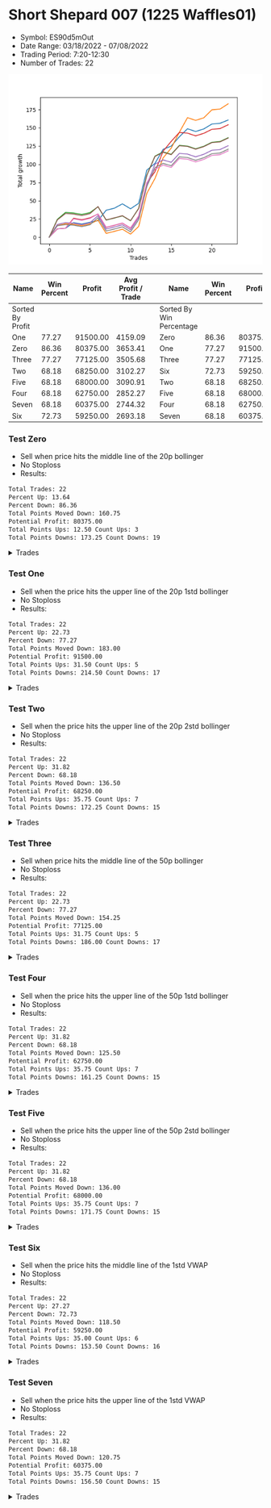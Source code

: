 # Short Shepard 007 (1225 Waffles01) 
- Symbol: ES90d5mOut
- Date Range: 03/18/2022 - 07/08/2022
- Trading Period: 7:20-12:30
- Number of Trades: 22

![Plot](ShortShepard007(1225Waffles01)ES90d5mOut.png)

| Name | Win Percent | Profit | Avg Profit / Trade |     | Name | Win Percent | Profit | Avg Profit / Trade |
| ---- | ----------- | ------ | ------------------ | --- | ---- | ----------- | ------ | ------------------ |
| Sorted By <br> Profit | | | | | Sorted By <br> Win Percentage ||||
| One | 77.27 | 91500.00 | 4159.09 |     | Zero | 86.36 | 80375.00 | 3653.41 |
| Zero | 86.36 | 80375.00 | 3653.41 |     | One | 77.27 | 91500.00 | 4159.09 |
| Three | 77.27 | 77125.00 | 3505.68 |     | Three | 77.27 | 77125.00 | 3505.68 |
| Two | 68.18 | 68250.00 | 3102.27 |     | Six | 72.73 | 59250.00 | 2693.18 |
| Five | 68.18 | 68000.00 | 3090.91 |     | Two | 68.18 | 68250.00 | 3102.27 |
| Four | 68.18 | 62750.00 | 2852.27 |     | Five | 68.18 | 68000.00 | 3090.91 |
| Seven | 68.18 | 60375.00 | 2744.32 |     | Four | 68.18 | 62750.00 | 2852.27 |
| Six | 72.73 | 59250.00 | 2693.18 |     | Seven | 68.18 | 60375.00 | 2744.32 |

### Test Zero
* Sell when price hits the middle line of the 20p bollinger
* No Stoploss
* Results:
```
Total Trades: 22
Percent Up: 13.64
Percent Down: 86.36
Total Points Moved Down: 160.75
Potential Profit: 80375.00
Total Points Ups: 12.50 Count Ups: 3
Total Points Downs: 173.25 Count Downs: 19
```

<details><summary>Trades</summary>

<code>In: 2022-04-06 10:55:00		Out: 2022-04-06 11:00:10		Total Position Time: 05:10		Total Move Down: 11.50		Total to Date: 11.50</code> <br />
<code>In: 2022-04-06 11:10:00		Out: 2022-04-06 11:11:10		Total Position Time: 01:10		Total Move Down: 0.75		Total to Date: 12.25</code> <br />
<code>In: 2022-04-06 12:20:00		Out: 2022-04-06 12:23:15		Total Position Time: 03:15		Total Move Down: 7.75		Total to Date: 20.00</code> <br />
<code>In: 2022-04-07 11:15:00		Out: 2022-04-07 11:45:55		Total Position Time: 30:55		Total Move Down: -2.00		Total to Date: 18.00</code> <br />
<code>In: 2022-04-13 08:45:00		Out: 2022-04-13 09:15:55		Total Position Time: 30:55		Total Move Down: 2.50		Total to Date: 20.50</code> <br />
<code>In: 2022-04-20 10:50:00		Out: 2022-04-20 11:13:25		Total Position Time: 23:25		Total Move Down: 2.25		Total to Date: 22.75</code> <br />
<code>In: 2022-04-25 12:00:00		Out: 2022-04-25 12:07:15		Total Position Time: 07:15		Total Move Down: 14.25		Total to Date: 37.00</code> <br />
<code>In: 2022-04-28 10:40:00		Out: 2022-04-28 11:10:55		Total Position Time: 30:55		Total Move Down: 2.75		Total to Date: 39.75</code> <br />
<code>In: 2022-05-04 10:10:00		Out: 2022-05-04 10:37:25		Total Position Time: 27:25		Total Move Down: 6.00		Total to Date: 45.75</code> <br />
<code>In: 2022-05-16 11:10:00		Out: 2022-05-16 11:40:55		Total Position Time: 30:55		Total Move Down: -6.75		Total to Date: 39.00</code> <br />
<code>In: 2022-05-16 11:45:00		Out: 2022-05-16 11:51:05		Total Position Time: 06:05		Total Move Down: 7.50		Total to Date: 46.50</code> <br />
<code>In: 2022-05-17 12:30:00		Out: 2022-05-18 06:30:05		Total Position Time: 1080:05		Total Move Down: 45.50		Total to Date: 92.00</code> <br />
<code>In: 2022-05-19 09:20:00		Out: 2022-05-19 09:26:55		Total Position Time: 06:55		Total Move Down: 9.25		Total to Date: 101.25</code> <br />
<code>In: 2022-05-24 11:40:00		Out: 2022-05-24 11:48:35		Total Position Time: 08:35		Total Move Down: 19.25		Total to Date: 120.50</code> <br />
<code>In: 2022-05-24 11:45:00		Out: 2022-05-24 11:48:35		Total Position Time: 03:35		Total Move Down: 4.50		Total to Date: 125.00</code> <br />
<code>In: 2022-05-25 12:25:00		Out: 2022-05-25 12:47:20		Total Position Time: 22:20		Total Move Down: 12.75		Total to Date: 137.75</code> <br />
<code>In: 2022-05-25 12:30:00		Out: 2022-05-25 12:47:20		Total Position Time: 17:20		Total Move Down: 11.00		Total to Date: 148.75</code> <br />
<code>In: 2022-06-27 08:05:00		Out: 2022-06-27 08:35:55		Total Position Time: 30:55		Total Move Down: -3.75		Total to Date: 145.00</code> <br />
<code>In: 2022-06-27 08:30:00		Out: 2022-06-27 09:00:55		Total Position Time: 30:55		Total Move Down: 3.50		Total to Date: 148.50</code> <br />
<code>In: 2022-06-27 08:50:00		Out: 2022-06-27 09:02:05		Total Position Time: 12:05		Total Move Down: 6.75		Total to Date: 155.25</code> <br />
<code>In: 2022-07-07 11:30:00		Out: 2022-07-07 12:00:55		Total Position Time: 30:55		Total Move Down: 1.00		Total to Date: 156.25</code> <br />
<code>In: 2022-07-07 12:25:00		Out: 2022-07-07 12:38:25		Total Position Time: 13:25		Total Move Down: 4.50		Total to Date: 160.75</code> <br />


</details>

### Test One
* Sell when the price hits the upper line of the 20p 1std bollinger
* No Stoploss
* Results:
```
Total Trades: 22
Percent Up: 22.73
Percent Down: 77.27
Total Points Moved Down: 183.00
Potential Profit: 91500.00
Total Points Ups: 31.50 Count Ups: 5
Total Points Downs: 214.50 Count Downs: 17
```

<details><summary>Trades</summary>

<code>In: 2022-04-06 10:55:00		Out: 2022-04-06 11:09:45		Total Position Time: 14:45		Total Move Down: 16.00		Total to Date: 16.00</code> <br />
<code>In: 2022-04-06 11:10:00		Out: 2022-04-06 11:11:20		Total Position Time: 01:20		Total Move Down: 2.50		Total to Date: 18.50</code> <br />
<code>In: 2022-04-06 12:20:00		Out: 2022-04-06 12:50:55		Total Position Time: 30:55		Total Move Down: -0.75		Total to Date: 17.75</code> <br />
<code>In: 2022-04-07 11:15:00		Out: 2022-04-07 11:45:55		Total Position Time: 30:55		Total Move Down: -2.00		Total to Date: 15.75</code> <br />
<code>In: 2022-04-13 08:45:00		Out: 2022-04-13 09:15:55		Total Position Time: 30:55		Total Move Down: 2.50		Total to Date: 18.25</code> <br />
<code>In: 2022-04-20 10:50:00		Out: 2022-04-20 11:17:15		Total Position Time: 27:15		Total Move Down: 5.25		Total to Date: 23.50</code> <br />
<code>In: 2022-04-25 12:00:00		Out: 2022-04-25 12:30:55		Total Position Time: 30:55		Total Move Down: -18.25		Total to Date: 5.25</code> <br />
<code>In: 2022-04-28 10:40:00		Out: 2022-04-28 11:10:55		Total Position Time: 30:55		Total Move Down: 2.75		Total to Date: 8.00</code> <br />
<code>In: 2022-05-04 10:10:00		Out: 2022-05-04 10:40:55		Total Position Time: 30:55		Total Move Down: 3.00		Total to Date: 11.00</code> <br />
<code>In: 2022-05-16 11:10:00		Out: 2022-05-16 11:40:55		Total Position Time: 30:55		Total Move Down: -6.75		Total to Date: 4.25</code> <br />
<code>In: 2022-05-16 11:45:00		Out: 2022-05-16 12:10:10		Total Position Time: 25:10		Total Move Down: 10.50		Total to Date: 14.75</code> <br />
<code>In: 2022-05-17 12:30:00		Out: 2022-05-18 06:30:05		Total Position Time: 1080:05		Total Move Down: 45.50		Total to Date: 60.25</code> <br />
<code>In: 2022-05-19 09:20:00		Out: 2022-05-19 09:40:30		Total Position Time: 20:30		Total Move Down: 20.25		Total to Date: 80.50</code> <br />
<code>In: 2022-05-24 11:40:00		Out: 2022-05-24 11:55:10		Total Position Time: 15:10		Total Move Down: 28.25		Total to Date: 108.75</code> <br />
<code>In: 2022-05-24 11:45:00		Out: 2022-05-24 11:55:10		Total Position Time: 10:10		Total Move Down: 13.50		Total to Date: 122.25</code> <br />
<code>In: 2022-05-25 12:25:00		Out: 2022-05-25 12:51:20		Total Position Time: 26:20		Total Move Down: 21.75		Total to Date: 144.00</code> <br />
<code>In: 2022-05-25 12:30:00		Out: 2022-05-25 12:51:20		Total Position Time: 21:20		Total Move Down: 20.00		Total to Date: 164.00</code> <br />
<code>In: 2022-06-27 08:05:00		Out: 2022-06-27 08:35:55		Total Position Time: 30:55		Total Move Down: -3.75		Total to Date: 160.25</code> <br />
<code>In: 2022-06-27 08:30:00		Out: 2022-06-27 09:00:55		Total Position Time: 30:55		Total Move Down: 3.50		Total to Date: 163.75</code> <br />
<code>In: 2022-06-27 08:50:00		Out: 2022-06-27 09:11:20		Total Position Time: 21:20		Total Move Down: 11.00		Total to Date: 174.75</code> <br />
<code>In: 2022-07-07 11:30:00		Out: 2022-07-07 12:00:55		Total Position Time: 30:55		Total Move Down: 1.00		Total to Date: 175.75</code> <br />
<code>In: 2022-07-07 12:25:00		Out: 2022-07-07 12:46:35		Total Position Time: 21:35		Total Move Down: 7.25		Total to Date: 183.00</code> <br />


</details>

### Test Two
* Sell when the price hits the upper line of the 20p 2std bollinger
* No Stoploss
* Results:
```
Total Trades: 22
Percent Up: 31.82
Percent Down: 68.18
Total Points Moved Down: 136.50
Potential Profit: 68250.00
Total Points Ups: 35.75 Count Ups: 7
Total Points Downs: 172.25 Count Downs: 15
```

<details><summary>Trades</summary>

<code>In: 2022-04-06 10:55:00		Out: 2022-04-06 11:15:15		Total Position Time: 20:15		Total Move Down: 24.50		Total to Date: 24.50</code> <br />
<code>In: 2022-04-06 11:10:00		Out: 2022-04-06 11:15:15		Total Position Time: 05:15		Total Move Down: 9.50		Total to Date: 34.00</code> <br />
<code>In: 2022-04-06 12:20:00		Out: 2022-04-06 12:50:55		Total Position Time: 30:55		Total Move Down: -0.75		Total to Date: 33.25</code> <br />
<code>In: 2022-04-07 11:15:00		Out: 2022-04-07 11:45:55		Total Position Time: 30:55		Total Move Down: -2.00		Total to Date: 31.25</code> <br />
<code>In: 2022-04-13 08:45:00		Out: 2022-04-13 09:15:55		Total Position Time: 30:55		Total Move Down: 2.50		Total to Date: 33.75</code> <br />
<code>In: 2022-04-20 10:50:00		Out: 2022-04-20 11:19:15		Total Position Time: 29:15		Total Move Down: 8.00		Total to Date: 41.75</code> <br />
<code>In: 2022-04-25 12:00:00		Out: 2022-04-25 12:30:55		Total Position Time: 30:55		Total Move Down: -18.25		Total to Date: 23.50</code> <br />
<code>In: 2022-04-28 10:40:00		Out: 2022-04-28 11:10:55		Total Position Time: 30:55		Total Move Down: 2.75		Total to Date: 26.25</code> <br />
<code>In: 2022-05-04 10:10:00		Out: 2022-05-04 10:40:55		Total Position Time: 30:55		Total Move Down: 3.00		Total to Date: 29.25</code> <br />
<code>In: 2022-05-16 11:10:00		Out: 2022-05-16 11:40:55		Total Position Time: 30:55		Total Move Down: -6.75		Total to Date: 22.50</code> <br />
<code>In: 2022-05-16 11:45:00		Out: 2022-05-16 12:14:20		Total Position Time: 29:20		Total Move Down: 17.25		Total to Date: 39.75</code> <br />
<code>In: 2022-05-17 12:30:00		Out: 2022-05-18 06:30:05		Total Position Time: 1080:05		Total Move Down: 45.50		Total to Date: 85.25</code> <br />
<code>In: 2022-05-19 09:20:00		Out: 2022-05-19 09:50:55		Total Position Time: 30:55		Total Move Down: 26.00		Total to Date: 111.25</code> <br />
<code>In: 2022-05-24 11:40:00		Out: 2022-05-24 12:10:55		Total Position Time: 30:55		Total Move Down: 5.75		Total to Date: 117.00</code> <br />
<code>In: 2022-05-24 11:45:00		Out: 2022-05-24 12:15:55		Total Position Time: 30:55		Total Move Down: -3.25		Total to Date: 113.75</code> <br />
<code>In: 2022-05-25 12:25:00		Out: 2022-05-25 12:55:55		Total Position Time: 30:55		Total Move Down: 12.25		Total to Date: 126.00</code> <br />
<code>In: 2022-05-25 12:30:00		Out: 2022-05-26 06:30:55		Total Position Time: 1080:55		Total Move Down: -1.00		Total to Date: 125.00</code> <br />
<code>In: 2022-06-27 08:05:00		Out: 2022-06-27 08:35:55		Total Position Time: 30:55		Total Move Down: -3.75		Total to Date: 121.25</code> <br />
<code>In: 2022-06-27 08:30:00		Out: 2022-06-27 09:00:55		Total Position Time: 30:55		Total Move Down: 3.50		Total to Date: 124.75</code> <br />
<code>In: 2022-06-27 08:50:00		Out: 2022-06-27 09:20:55		Total Position Time: 30:55		Total Move Down: 5.50		Total to Date: 130.25</code> <br />
<code>In: 2022-07-07 11:30:00		Out: 2022-07-07 12:00:55		Total Position Time: 30:55		Total Move Down: 1.00		Total to Date: 131.25</code> <br />
<code>In: 2022-07-07 12:25:00		Out: 2022-07-07 12:55:55		Total Position Time: 30:55		Total Move Down: 5.25		Total to Date: 136.50</code> <br />


</details>

### Test Three
* Sell when price hits the middle line of the 50p bollinger
* No Stoploss
* Results:
```
Total Trades: 22
Percent Up: 22.73
Percent Down: 77.27
Total Points Moved Down: 154.25
Potential Profit: 77125.00
Total Points Ups: 31.75 Count Ups: 5
Total Points Downs: 186.00 Count Downs: 17
```

<details><summary>Trades</summary>

<code>In: 2022-04-06 10:55:00		Out: 2022-04-06 11:08:35		Total Position Time: 13:35		Total Move Down: 11.50		Total to Date: 11.50</code> <br />
<code>In: 2022-04-06 11:10:00		Out: 2022-04-06 11:11:10		Total Position Time: 01:10		Total Move Down: 0.75		Total to Date: 12.25</code> <br />
<code>In: 2022-04-06 12:20:00		Out: 2022-04-06 12:27:15		Total Position Time: 07:15		Total Move Down: 13.75		Total to Date: 26.00</code> <br />
<code>In: 2022-04-07 11:15:00		Out: 2022-04-07 11:45:55		Total Position Time: 30:55		Total Move Down: -2.00		Total to Date: 24.00</code> <br />
<code>In: 2022-04-13 08:45:00		Out: 2022-04-13 09:15:55		Total Position Time: 30:55		Total Move Down: 2.50		Total to Date: 26.50</code> <br />
<code>In: 2022-04-20 10:50:00		Out: 2022-04-20 11:17:15		Total Position Time: 27:15		Total Move Down: 5.25		Total to Date: 31.75</code> <br />
<code>In: 2022-04-25 12:00:00		Out: 2022-04-25 12:30:55		Total Position Time: 30:55		Total Move Down: -18.25		Total to Date: 13.50</code> <br />
<code>In: 2022-04-28 10:40:00		Out: 2022-04-28 11:10:55		Total Position Time: 30:55		Total Move Down: 2.75		Total to Date: 16.25</code> <br />
<code>In: 2022-05-04 10:10:00		Out: 2022-05-04 10:40:55		Total Position Time: 30:55		Total Move Down: 3.00		Total to Date: 19.25</code> <br />
<code>In: 2022-05-16 11:10:00		Out: 2022-05-16 11:40:55		Total Position Time: 30:55		Total Move Down: -6.75		Total to Date: 12.50</code> <br />
<code>In: 2022-05-16 11:45:00		Out: 2022-05-16 12:15:55		Total Position Time: 30:55		Total Move Down: 16.50		Total to Date: 29.00</code> <br />
<code>In: 2022-05-17 12:30:00		Out: 2022-05-18 06:30:05		Total Position Time: 1080:05		Total Move Down: 45.50		Total to Date: 74.50</code> <br />
<code>In: 2022-05-19 09:20:00		Out: 2022-05-19 09:37:05		Total Position Time: 17:05		Total Move Down: 15.25		Total to Date: 89.75</code> <br />
<code>In: 2022-05-24 11:40:00		Out: 2022-05-24 11:55:10		Total Position Time: 15:10		Total Move Down: 28.25		Total to Date: 118.00</code> <br />
<code>In: 2022-05-24 11:45:00		Out: 2022-05-24 11:55:10		Total Position Time: 10:10		Total Move Down: 13.50		Total to Date: 131.50</code> <br />
<code>In: 2022-05-25 12:25:00		Out: 2022-05-25 12:55:55		Total Position Time: 30:55		Total Move Down: 12.25		Total to Date: 143.75</code> <br />
<code>In: 2022-05-25 12:30:00		Out: 2022-05-26 06:30:55		Total Position Time: 1080:55		Total Move Down: -1.00		Total to Date: 142.75</code> <br />
<code>In: 2022-06-27 08:05:00		Out: 2022-06-27 08:35:55		Total Position Time: 30:55		Total Move Down: -3.75		Total to Date: 139.00</code> <br />
<code>In: 2022-06-27 08:30:00		Out: 2022-06-27 09:00:55		Total Position Time: 30:55		Total Move Down: 3.50		Total to Date: 142.50</code> <br />
<code>In: 2022-06-27 08:50:00		Out: 2022-06-27 09:20:55		Total Position Time: 30:55		Total Move Down: 5.50		Total to Date: 148.00</code> <br />
<code>In: 2022-07-07 11:30:00		Out: 2022-07-07 12:00:55		Total Position Time: 30:55		Total Move Down: 1.00		Total to Date: 149.00</code> <br />
<code>In: 2022-07-07 12:25:00		Out: 2022-07-07 12:55:55		Total Position Time: 30:55		Total Move Down: 5.25		Total to Date: 154.25</code> <br />


</details>

### Test Four
* Sell when the price hits the upper line of the 50p 1std bollinger
* No Stoploss
* Results:
```
Total Trades: 22
Percent Up: 31.82
Percent Down: 68.18
Total Points Moved Down: 125.50
Potential Profit: 62750.00
Total Points Ups: 35.75 Count Ups: 7
Total Points Downs: 161.25 Count Downs: 15
```

<details><summary>Trades</summary>

<code>In: 2022-04-06 10:55:00		Out: 2022-04-06 11:11:20		Total Position Time: 16:20		Total Move Down: 17.50		Total to Date: 17.50</code> <br />
<code>In: 2022-04-06 11:10:00		Out: 2022-04-06 11:11:20		Total Position Time: 01:20		Total Move Down: 2.50		Total to Date: 20.00</code> <br />
<code>In: 2022-04-06 12:20:00		Out: 2022-04-06 12:50:55		Total Position Time: 30:55		Total Move Down: -0.75		Total to Date: 19.25</code> <br />
<code>In: 2022-04-07 11:15:00		Out: 2022-04-07 11:45:55		Total Position Time: 30:55		Total Move Down: -2.00		Total to Date: 17.25</code> <br />
<code>In: 2022-04-13 08:45:00		Out: 2022-04-13 09:15:55		Total Position Time: 30:55		Total Move Down: 2.50		Total to Date: 19.75</code> <br />
<code>In: 2022-04-20 10:50:00		Out: 2022-04-20 11:20:55		Total Position Time: 30:55		Total Move Down: 9.75		Total to Date: 29.50</code> <br />
<code>In: 2022-04-25 12:00:00		Out: 2022-04-25 12:30:55		Total Position Time: 30:55		Total Move Down: -18.25		Total to Date: 11.25</code> <br />
<code>In: 2022-04-28 10:40:00		Out: 2022-04-28 11:10:55		Total Position Time: 30:55		Total Move Down: 2.75		Total to Date: 14.00</code> <br />
<code>In: 2022-05-04 10:10:00		Out: 2022-05-04 10:40:55		Total Position Time: 30:55		Total Move Down: 3.00		Total to Date: 17.00</code> <br />
<code>In: 2022-05-16 11:10:00		Out: 2022-05-16 11:40:55		Total Position Time: 30:55		Total Move Down: -6.75		Total to Date: 10.25</code> <br />
<code>In: 2022-05-16 11:45:00		Out: 2022-05-16 12:15:55		Total Position Time: 30:55		Total Move Down: 16.50		Total to Date: 26.75</code> <br />
<code>In: 2022-05-17 12:30:00		Out: 2022-05-18 06:30:05		Total Position Time: 1080:05		Total Move Down: 45.50		Total to Date: 72.25</code> <br />
<code>In: 2022-05-19 09:20:00		Out: 2022-05-19 09:45:45		Total Position Time: 25:45		Total Move Down: 28.00		Total to Date: 100.25</code> <br />
<code>In: 2022-05-24 11:40:00		Out: 2022-05-24 12:10:55		Total Position Time: 30:55		Total Move Down: 5.75		Total to Date: 106.00</code> <br />
<code>In: 2022-05-24 11:45:00		Out: 2022-05-24 12:15:55		Total Position Time: 30:55		Total Move Down: -3.25		Total to Date: 102.75</code> <br />
<code>In: 2022-05-25 12:25:00		Out: 2022-05-25 12:55:55		Total Position Time: 30:55		Total Move Down: 12.25		Total to Date: 115.00</code> <br />
<code>In: 2022-05-25 12:30:00		Out: 2022-05-26 06:30:55		Total Position Time: 1080:55		Total Move Down: -1.00		Total to Date: 114.00</code> <br />
<code>In: 2022-06-27 08:05:00		Out: 2022-06-27 08:35:55		Total Position Time: 30:55		Total Move Down: -3.75		Total to Date: 110.25</code> <br />
<code>In: 2022-06-27 08:30:00		Out: 2022-06-27 09:00:55		Total Position Time: 30:55		Total Move Down: 3.50		Total to Date: 113.75</code> <br />
<code>In: 2022-06-27 08:50:00		Out: 2022-06-27 09:20:55		Total Position Time: 30:55		Total Move Down: 5.50		Total to Date: 119.25</code> <br />
<code>In: 2022-07-07 11:30:00		Out: 2022-07-07 12:00:55		Total Position Time: 30:55		Total Move Down: 1.00		Total to Date: 120.25</code> <br />
<code>In: 2022-07-07 12:25:00		Out: 2022-07-07 12:55:55		Total Position Time: 30:55		Total Move Down: 5.25		Total to Date: 125.50</code> <br />


</details>

### Test Five
* Sell when the price hits the upper line of the 50p 2std bollinger
* No Stoploss
* Results:
```
Total Trades: 22
Percent Up: 31.82
Percent Down: 68.18
Total Points Moved Down: 136.00
Potential Profit: 68000.00
Total Points Ups: 35.75 Count Ups: 7
Total Points Downs: 171.75 Count Downs: 15
```

<details><summary>Trades</summary>

<code>In: 2022-04-06 10:55:00		Out: 2022-04-06 11:15:05		Total Position Time: 20:05		Total Move Down: 23.75		Total to Date: 23.75</code> <br />
<code>In: 2022-04-06 11:10:00		Out: 2022-04-06 11:15:05		Total Position Time: 05:05		Total Move Down: 8.75		Total to Date: 32.50</code> <br />
<code>In: 2022-04-06 12:20:00		Out: 2022-04-06 12:50:55		Total Position Time: 30:55		Total Move Down: -0.75		Total to Date: 31.75</code> <br />
<code>In: 2022-04-07 11:15:00		Out: 2022-04-07 11:45:55		Total Position Time: 30:55		Total Move Down: -2.00		Total to Date: 29.75</code> <br />
<code>In: 2022-04-13 08:45:00		Out: 2022-04-13 09:15:55		Total Position Time: 30:55		Total Move Down: 2.50		Total to Date: 32.25</code> <br />
<code>In: 2022-04-20 10:50:00		Out: 2022-04-20 11:20:55		Total Position Time: 30:55		Total Move Down: 9.75		Total to Date: 42.00</code> <br />
<code>In: 2022-04-25 12:00:00		Out: 2022-04-25 12:30:55		Total Position Time: 30:55		Total Move Down: -18.25		Total to Date: 23.75</code> <br />
<code>In: 2022-04-28 10:40:00		Out: 2022-04-28 11:10:55		Total Position Time: 30:55		Total Move Down: 2.75		Total to Date: 26.50</code> <br />
<code>In: 2022-05-04 10:10:00		Out: 2022-05-04 10:40:55		Total Position Time: 30:55		Total Move Down: 3.00		Total to Date: 29.50</code> <br />
<code>In: 2022-05-16 11:10:00		Out: 2022-05-16 11:40:55		Total Position Time: 30:55		Total Move Down: -6.75		Total to Date: 22.75</code> <br />
<code>In: 2022-05-16 11:45:00		Out: 2022-05-16 12:15:55		Total Position Time: 30:55		Total Move Down: 16.50		Total to Date: 39.25</code> <br />
<code>In: 2022-05-17 12:30:00		Out: 2022-05-18 06:30:05		Total Position Time: 1080:05		Total Move Down: 45.50		Total to Date: 84.75</code> <br />
<code>In: 2022-05-19 09:20:00		Out: 2022-05-19 09:50:55		Total Position Time: 30:55		Total Move Down: 26.00		Total to Date: 110.75</code> <br />
<code>In: 2022-05-24 11:40:00		Out: 2022-05-24 12:10:55		Total Position Time: 30:55		Total Move Down: 5.75		Total to Date: 116.50</code> <br />
<code>In: 2022-05-24 11:45:00		Out: 2022-05-24 12:15:55		Total Position Time: 30:55		Total Move Down: -3.25		Total to Date: 113.25</code> <br />
<code>In: 2022-05-25 12:25:00		Out: 2022-05-25 12:55:55		Total Position Time: 30:55		Total Move Down: 12.25		Total to Date: 125.50</code> <br />
<code>In: 2022-05-25 12:30:00		Out: 2022-05-26 06:30:55		Total Position Time: 1080:55		Total Move Down: -1.00		Total to Date: 124.50</code> <br />
<code>In: 2022-06-27 08:05:00		Out: 2022-06-27 08:35:55		Total Position Time: 30:55		Total Move Down: -3.75		Total to Date: 120.75</code> <br />
<code>In: 2022-06-27 08:30:00		Out: 2022-06-27 09:00:55		Total Position Time: 30:55		Total Move Down: 3.50		Total to Date: 124.25</code> <br />
<code>In: 2022-06-27 08:50:00		Out: 2022-06-27 09:20:55		Total Position Time: 30:55		Total Move Down: 5.50		Total to Date: 129.75</code> <br />
<code>In: 2022-07-07 11:30:00		Out: 2022-07-07 12:00:55		Total Position Time: 30:55		Total Move Down: 1.00		Total to Date: 130.75</code> <br />
<code>In: 2022-07-07 12:25:00		Out: 2022-07-07 12:55:55		Total Position Time: 30:55		Total Move Down: 5.25		Total to Date: 136.00</code> <br />


</details>

### Test Six
* Sell when the price hits the middle line of the 1std VWAP
* No Stoploss
* Results:
```
Total Trades: 22
Percent Up: 27.27
Percent Down: 72.73
Total Points Moved Down: 118.50
Potential Profit: 59250.00
Total Points Ups: 35.00 Count Ups: 6
Total Points Downs: 153.50 Count Downs: 16
```

<details><summary>Trades</summary>

<code>In: 2022-04-06 10:55:00		Out: 2022-04-06 11:00:10		Total Position Time: 05:10		Total Move Down: 11.50		Total to Date: 11.50</code> <br />
<code>In: 2022-04-06 11:10:00		Out: 2022-04-06 11:11:10		Total Position Time: 01:10		Total Move Down: 0.75		Total to Date: 12.25</code> <br />
<code>In: 2022-04-06 12:20:00		Out: 2022-04-06 12:26:50		Total Position Time: 06:50		Total Move Down: 13.00		Total to Date: 25.25</code> <br />
<code>In: 2022-04-07 11:15:00		Out: 2022-04-07 11:45:55		Total Position Time: 30:55		Total Move Down: -2.00		Total to Date: 23.25</code> <br />
<code>In: 2022-04-13 08:45:00		Out: 2022-04-13 09:15:55		Total Position Time: 30:55		Total Move Down: 2.50		Total to Date: 25.75</code> <br />
<code>In: 2022-04-20 10:50:00		Out: 2022-04-20 11:18:20		Total Position Time: 28:20		Total Move Down: 6.25		Total to Date: 32.00</code> <br />
<code>In: 2022-04-25 12:00:00		Out: 2022-04-25 12:30:55		Total Position Time: 30:55		Total Move Down: -18.25		Total to Date: 13.75</code> <br />
<code>In: 2022-04-28 10:40:00		Out: 2022-04-28 11:10:55		Total Position Time: 30:55		Total Move Down: 2.75		Total to Date: 16.50</code> <br />
<code>In: 2022-05-04 10:10:00		Out: 2022-05-04 10:40:55		Total Position Time: 30:55		Total Move Down: 3.00		Total to Date: 19.50</code> <br />
<code>In: 2022-05-16 11:10:00		Out: 2022-05-16 11:40:55		Total Position Time: 30:55		Total Move Down: -6.75		Total to Date: 12.75</code> <br />
<code>In: 2022-05-16 11:45:00		Out: 2022-05-16 12:15:55		Total Position Time: 30:55		Total Move Down: 16.50		Total to Date: 29.25</code> <br />
<code>In: 2022-05-17 12:30:00		Out: 2022-05-18 06:30:05		Total Position Time: 1080:05		Total Move Down: 45.50		Total to Date: 74.75</code> <br />
<code>In: 2022-05-19 09:20:00		Out: 2022-05-19 09:39:15		Total Position Time: 19:15		Total Move Down: 18.50		Total to Date: 93.25</code> <br />
<code>In: 2022-05-24 11:40:00		Out: 2022-05-24 12:10:55		Total Position Time: 30:55		Total Move Down: 5.75		Total to Date: 99.00</code> <br />
<code>In: 2022-05-24 11:45:00		Out: 2022-05-24 12:15:55		Total Position Time: 30:55		Total Move Down: -3.25		Total to Date: 95.75</code> <br />
<code>In: 2022-05-25 12:25:00		Out: 2022-05-25 12:55:55		Total Position Time: 30:55		Total Move Down: 12.25		Total to Date: 108.00</code> <br />
<code>In: 2022-05-25 12:30:00		Out: 2022-05-26 06:30:55		Total Position Time: 1080:55		Total Move Down: -1.00		Total to Date: 107.00</code> <br />
<code>In: 2022-06-27 08:05:00		Out: 2022-06-27 08:35:55		Total Position Time: 30:55		Total Move Down: -3.75		Total to Date: 103.25</code> <br />
<code>In: 2022-06-27 08:30:00		Out: 2022-06-27 09:00:55		Total Position Time: 30:55		Total Move Down: 3.50		Total to Date: 106.75</code> <br />
<code>In: 2022-06-27 08:50:00		Out: 2022-06-27 09:20:55		Total Position Time: 30:55		Total Move Down: 5.50		Total to Date: 112.25</code> <br />
<code>In: 2022-07-07 11:30:00		Out: 2022-07-07 12:00:55		Total Position Time: 30:55		Total Move Down: 1.00		Total to Date: 113.25</code> <br />
<code>In: 2022-07-07 12:25:00		Out: 2022-07-07 12:55:55		Total Position Time: 30:55		Total Move Down: 5.25		Total to Date: 118.50</code> <br />


</details>

### Test Seven
* Sell when the price hits the upper line of the 1std VWAP
* No Stoploss
* Results:
```
Total Trades: 22
Percent Up: 31.82
Percent Down: 68.18
Total Points Moved Down: 120.75
Potential Profit: 60375.00
Total Points Ups: 35.75 Count Ups: 7
Total Points Downs: 156.50 Count Downs: 15
```

<details><summary>Trades</summary>

<code>In: 2022-04-06 10:55:00		Out: 2022-04-06 11:09:40		Total Position Time: 14:40		Total Move Down: 15.75		Total to Date: 15.75</code> <br />
<code>In: 2022-04-06 11:10:00		Out: 2022-04-06 11:11:15		Total Position Time: 01:15		Total Move Down: 1.50		Total to Date: 17.25</code> <br />
<code>In: 2022-04-06 12:20:00		Out: 2022-04-06 12:50:55		Total Position Time: 30:55		Total Move Down: -0.75		Total to Date: 16.50</code> <br />
<code>In: 2022-04-07 11:15:00		Out: 2022-04-07 11:45:55		Total Position Time: 30:55		Total Move Down: -2.00		Total to Date: 14.50</code> <br />
<code>In: 2022-04-13 08:45:00		Out: 2022-04-13 09:15:55		Total Position Time: 30:55		Total Move Down: 2.50		Total to Date: 17.00</code> <br />
<code>In: 2022-04-20 10:50:00		Out: 2022-04-20 11:20:55		Total Position Time: 30:55		Total Move Down: 9.75		Total to Date: 26.75</code> <br />
<code>In: 2022-04-25 12:00:00		Out: 2022-04-25 12:30:55		Total Position Time: 30:55		Total Move Down: -18.25		Total to Date: 8.50</code> <br />
<code>In: 2022-04-28 10:40:00		Out: 2022-04-28 11:10:55		Total Position Time: 30:55		Total Move Down: 2.75		Total to Date: 11.25</code> <br />
<code>In: 2022-05-04 10:10:00		Out: 2022-05-04 10:40:55		Total Position Time: 30:55		Total Move Down: 3.00		Total to Date: 14.25</code> <br />
<code>In: 2022-05-16 11:10:00		Out: 2022-05-16 11:40:55		Total Position Time: 30:55		Total Move Down: -6.75		Total to Date: 7.50</code> <br />
<code>In: 2022-05-16 11:45:00		Out: 2022-05-16 12:15:55		Total Position Time: 30:55		Total Move Down: 16.50		Total to Date: 24.00</code> <br />
<code>In: 2022-05-17 12:30:00		Out: 2022-05-18 06:30:05		Total Position Time: 1080:05		Total Move Down: 45.50		Total to Date: 69.50</code> <br />
<code>In: 2022-05-19 09:20:00		Out: 2022-05-19 09:50:55		Total Position Time: 30:55		Total Move Down: 26.00		Total to Date: 95.50</code> <br />
<code>In: 2022-05-24 11:40:00		Out: 2022-05-24 12:10:55		Total Position Time: 30:55		Total Move Down: 5.75		Total to Date: 101.25</code> <br />
<code>In: 2022-05-24 11:45:00		Out: 2022-05-24 12:15:55		Total Position Time: 30:55		Total Move Down: -3.25		Total to Date: 98.00</code> <br />
<code>In: 2022-05-25 12:25:00		Out: 2022-05-25 12:55:55		Total Position Time: 30:55		Total Move Down: 12.25		Total to Date: 110.25</code> <br />
<code>In: 2022-05-25 12:30:00		Out: 2022-05-26 06:30:55		Total Position Time: 1080:55		Total Move Down: -1.00		Total to Date: 109.25</code> <br />
<code>In: 2022-06-27 08:05:00		Out: 2022-06-27 08:35:55		Total Position Time: 30:55		Total Move Down: -3.75		Total to Date: 105.50</code> <br />
<code>In: 2022-06-27 08:30:00		Out: 2022-06-27 09:00:55		Total Position Time: 30:55		Total Move Down: 3.50		Total to Date: 109.00</code> <br />
<code>In: 2022-06-27 08:50:00		Out: 2022-06-27 09:20:55		Total Position Time: 30:55		Total Move Down: 5.50		Total to Date: 114.50</code> <br />
<code>In: 2022-07-07 11:30:00		Out: 2022-07-07 12:00:55		Total Position Time: 30:55		Total Move Down: 1.00		Total to Date: 115.50</code> <br />
<code>In: 2022-07-07 12:25:00		Out: 2022-07-07 12:55:55		Total Position Time: 30:55		Total Move Down: 5.25		Total to Date: 120.75</code> <br />


</details>